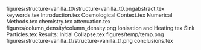 
figures/structure-vanilla_t0/structure-vanilla_t0.pngabstract.tex
keywords.tex
Introduction.tex
Cosmological Context.tex
Numerical Methods.tex
chemistry.tex
attenuation.tex
figures/column_density/column_density.png
Ionisation and Heating.tex
Sink Particles.tex
Results: Initial Collapse.tex
figures/temp/temp.png
figures/structure-vanilla_t1/structure-vanilla_t1.png
conclusions.tex